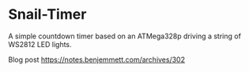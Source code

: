 # Snail-Timer
A simple countdown timer based on an ATMega328p driving a string of WS2812 LED lights.

Blog post https://notes.benjemmett.com/archives/302
